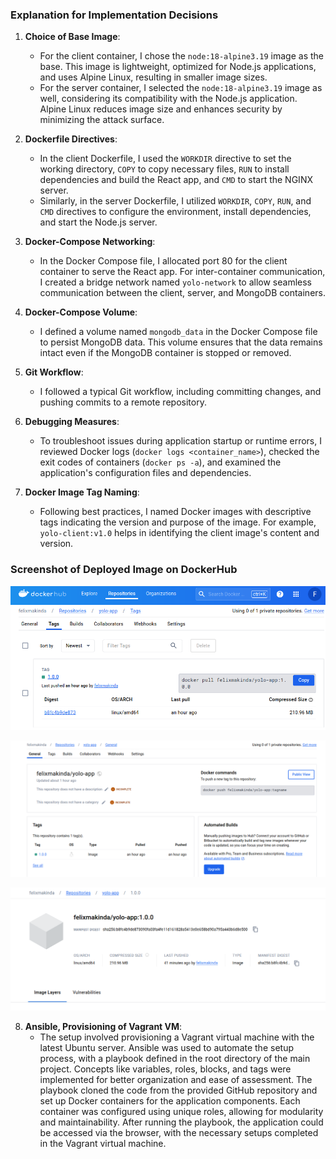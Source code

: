 ### Explanation for Implementation Decisions

1. **Choice of Base Image**:

   - For the client container, I chose the `node:18-alpine3.19` image as the base. This image is lightweight, optimized for Node.js applications, and uses Alpine Linux, resulting in smaller image sizes.
   - For the server container, I selected the `node:18-alpine3.19` image as well, considering its compatibility with the Node.js application. Alpine Linux reduces image size and enhances security by minimizing the attack surface.

2. **Dockerfile Directives**:

   - In the client Dockerfile, I used the `WORKDIR` directive to set the working directory, `COPY` to copy necessary files, `RUN` to install dependencies and build the React app, and `CMD` to start the NGINX server.
   - Similarly, in the server Dockerfile, I utilized `WORKDIR`, `COPY`, `RUN`, and `CMD` directives to configure the environment, install dependencies, and start the Node.js server.

3. **Docker-Compose Networking**:

   - In the Docker Compose file, I allocated port 80 for the client container to serve the React app. For inter-container communication, I created a bridge network named `yolo-network` to allow seamless communication between the client, server, and MongoDB containers.

4. **Docker-Compose Volume**:

   - I defined a volume named `mongodb_data` in the Docker Compose file to persist MongoDB data. This volume ensures that the data remains intact even if the MongoDB container is stopped or removed.

5. **Git Workflow**:

   - I followed a typical Git workflow, including committing changes, and pushing commits to a remote repository.

6. **Debugging Measures**:

   - To troubleshoot issues during application startup or runtime errors, I reviewed Docker logs (`docker logs <container_name>`), checked the exit codes of containers (`docker ps -a`), and examined the application's configuration files and dependencies.

7. **Docker Image Tag Naming**:
   - Following best practices, I named Docker images with descriptive tags indicating the version and purpose of the image. For example, `yolo-client:v1.0` helps in identifying the client image's content and version.

### Screenshot of Deployed Image on DockerHub

![alt text](image3.png)

![alt text](image1.png)

![alt text](image2.png)

8. **Ansible, Provisioning of Vagrant VM**:
   - The setup involved provisioning a Vagrant virtual machine with the latest Ubuntu server. Ansible was used to automate the setup process, with a playbook defined in the root directory of the main project. Concepts like variables, roles, blocks, and tags were implemented for better organization and ease of assessment. The playbook cloned the code from the provided GitHub repository and set up Docker containers for the application components. Each container was configured using unique roles, allowing for modularity and maintainability. After running the playbook, the application could be accessed via the browser, with the necessary setups completed in the Vagrant virtual machine.
